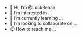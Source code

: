 - 👋 Hi, I’m @LuckRenan
- 👀 I’m interested in ...
- 🌱 I’m currently learning ...
- 💞️ I’m looking to collaborate on ...
- 📫 How to reach me ...

<!---
LuckRenan/LuckRenan is a ✨ special ✨ repository because its `README.md` (this file) appears on your GitHub profile.
You can click the Preview link to take a look at your changes.
--->
